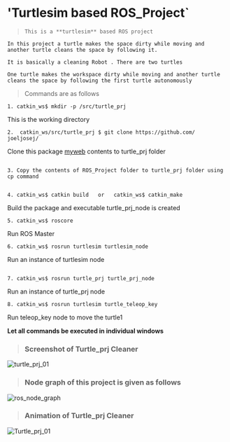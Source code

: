 # 'Turtlesim based ROS_Project`</span>
>`This is a **turtlesim** based ROS project`

`In this project a turtle makes the space dirty while moving and another turtle cleans the space by following it.`

`It is basically a cleaning Robot . There are two turtles`

`One turtle makes the workspace dirty while moving and another turtle cleans the space by following the first turtle autonomously`

[myweb]: http://github.com/joeljosej/

>Commands are as follows
```console
1. catkin_ws$ mkdir -p /src/turtle_prj   
```
This is the working directory

```console
2.  catkin_ws/src/turtle_prj $ git clone https://github.com/ joeljosej/  
```        
Clone this package [myweb] contents to turtle_prj folder 

```console

3. Copy the contents of ROS_Project folder to turtle_prj folder using cp command

```
```console

4. catkin_ws$ catkin build   or   catkin_ws$ catkin_make

```                
Build the package and executable turtle_prj_node is created

```console
5. catkin_ws$ roscore                 
``` 
Run ROS Master

```console
6. catkin_ws$ rosrun turtlesim turtlesim_node 
``` 
Run an instance of turtlesim node

```console

7. catkin_ws$ rosrun turtle_prj turtle_prj_node   

``` 
Run an instance of  turtle_prj node

```console
8. catkin_ws$ rosrun turtlesim turtle_teleop_key  
``` 
Run teleop_key node to move the turtle1 

**Let all commands be executed in individual windows**


> ### Screenshot of Turtle_prj Cleaner

![turtle_prj_01](https://user-images.githubusercontent.com/81626993/121247342-c4250000-c8bf-11eb-9a34-afd12741d536.png)

> ### Node graph of this project is given as follows

![ros_node_graph](https://user-images.githubusercontent.com/81626993/121247770-40b7de80-c8c0-11eb-8ed7-d08e979d1563.png)

> ### Animation of Turtle_prj Cleaner

![Turtle_prj_01](https://user-images.githubusercontent.com/81626993/121795327-4c433680-cc2d-11eb-9912-be4af098e5c5.gif)
